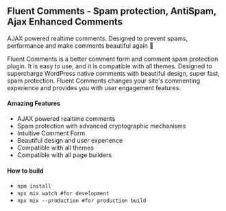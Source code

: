 ## Fluent Comments - Spam protection, AntiSpam, Ajax Enhanced Comments

AJAX powered realtime comments. Designed to prevent spams, performance and make comments beautiful again 🚀

Fluent Comments is a better comment form and comment spam protection plugin. It is easy to use, and it is compatible with all themes.
Designed to supercharge WordPress native comments with beautiful design, super fast, spam protection. Fluent Comments changes your site's commenting experience and provides you with user engagement features.

#### Amazing Features
- AJAX powered realtime comments
- Spam protection with advanced cryptographic mechanisms
- Intuitive Comment Form
- Beautiful design and user experience
- Compatible with all themes
- Compatible with all page builders

#### How to build
- `npm install`
- `npx mix watch #for development`
- `npx mix --production #for production build`
